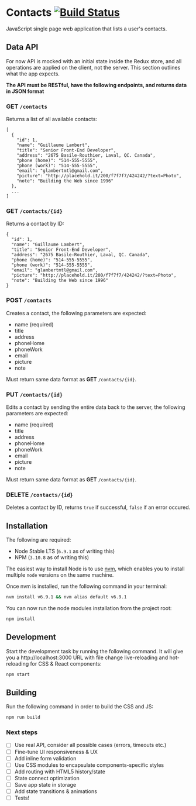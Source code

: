 # Contacts [![Build Status](https://travis-ci.org/glambertmtl/contacts.svg?branch=master)](https://travis-ci.org/glambertmtl/contacts)

JavaScript single page web application that lists a user's contacts.

## Data API

For now API is mocked with an initial state inside the Redux store, and
all operations are applied on the client, not the server. This section
outlines what the app expects. 

**The API must be RESTful, have the following endpoints, and returns data in JSON format**

### **GET** `/contacts`

Returns a list of all available contacts:
  
```
[
  {
    "id": 1,
    "name": "Guillaume Lambert",
    "title": "Senior Front-End Developer",
    "address": "2675 Basile-Routhier, Laval, QC. Canada",
    "phone (home)": "514-555-5555",
    "phone (work)": "514-555-5555",
    "email": "glambertmtl@gmail.com",
    "picture": "http://placehold.it/200/f7f7f7/424242/?text=Photo",
    "note": "Building the Web since 1996"
  },
  ...
]
```
  
### **GET** `/contacts/{id}`

Returns a contact by ID:

```
{
  "id": 1,
  "name": "Guillaume Lambert",
  "title": "Senior Front-End Developer",
  "address": "2675 Basile-Routhier, Laval, QC. Canada",
  "phone (home)": "514-555-5555",
  "phone (work)": "514-555-5555",
  "email": "glambertmtl@gmail.com",
  "picture": "http://placehold.it/200/f7f7f7/424242/?text=Photo",
  "note": "Building the Web since 1996"
}
```

### **POST** `/contacts`

Creates a contact, the following parameters are expected:

- name (required)
- title
- address
- phoneHome
- phoneWork
- email
- picture
- note

Must return same data format as **GET** `/contacts/{id}`.

### **PUT** `/contacts/{id}`

Edits a contact by sending the entire data back to the server, the following 
parameters are expected:

- name (required)
- title
- address
- phoneHome
- phoneWork
- email
- picture
- note

Must return same data format as **GET** `/contacts/{id}`.

### **DELETE** `/contacts/{id}`

Deletes a contact by ID, returns `true` if successful, `false` if an error occured.

## Installation

The following are required:

* Node Stable LTS (`6.9.1` as of writing this)
* NPM (`3.10.8` as of writing this)

The easiest way to install Node is to use [nvm](https://github.com/creationix/nvm), 
which enables you to install multiple `node` versions on the same machine.

Once nvm is installed, run the following command in your terminal:

```sh
nvm install v6.9.1 && nvm alias default v6.9.1
```

You can now run the node modules installation from the project root:

```sh
npm install
```

## Development

Start the development task by running the following command. 
It will give you a http://localhost:3000 URL with file change live-reloading 
and hot-reloading for CSS & React components:

```sh
npm start
```

## Building

Run the following command in order to build the CSS and JS:

```sh
npm run build
```

### Next steps

- [ ] Use real API, consider all possible cases (errors, timeouts etc.)
- [ ] Fine-tune UI responsiveness & UX
- [ ] Add inline form validation
- [ ] Use CSS modules to encapsulate components-specific styles
- [ ] Add routing with HTML5 history/state
- [ ] State connect optimization
- [ ] Save app state in storage
- [ ] Add state transitions & animations
- [ ] Tests!
